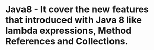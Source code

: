 # Java8 - It cover the new features that introduced with Java 8 like lambda expressions, Method References and Collections.
